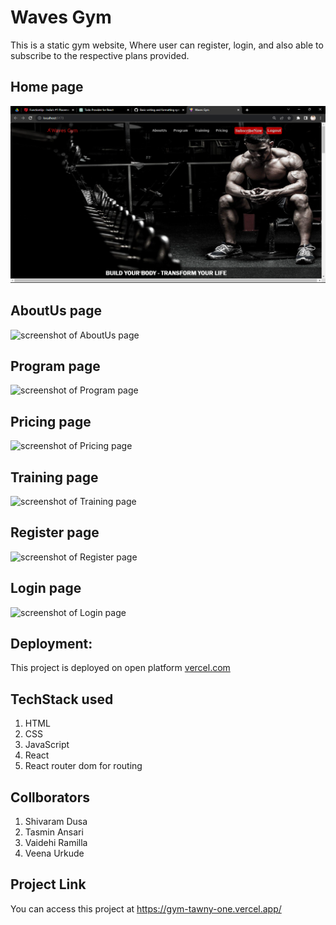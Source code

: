 # Waves Gym

This is a static gym website, Where user can register, login, and also able to subscribe to the respective plans provided.

## Home page

![screenshot of home page](./src/assets/one.png)

## AboutUs page

![screenshot of AboutUs page](assets/two.png)

## Program page

![screenshot of Program page](assets/three.png)

## Pricing page

![screenshot of Pricing page](assets/four.png)

## Training page

![screenshot of Training page](assets/five.png)

## Register page

![screenshot of Register page](assets/six.png)

## Login page

![screenshot of Login page](assets/seven.png)

## Deployment:
This project is deployed on open platform [vercel.com](https://vercel.com/) 

## TechStack used

1. HTML
2. CSS
3. JavaScript
4. React
5. React router dom for routing

## Collborators

1. Shivaram Dusa
2. Tasmin Ansari
3. Vaidehi Ramilla
4. Veena Urkude

## Project Link

You can access this project at https://gym-tawny-one.vercel.app/
